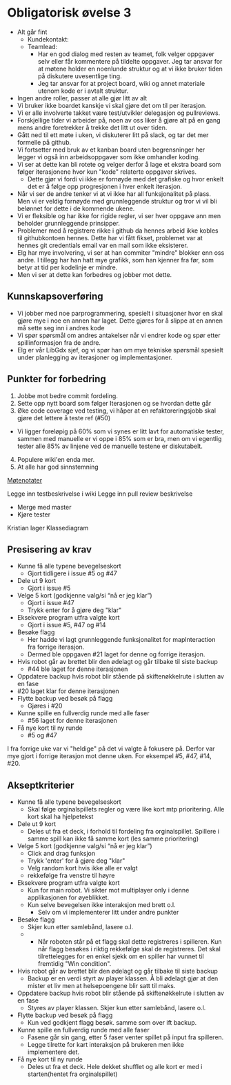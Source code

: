 # Obligatorisk øvelse 3

* Alt går fint
  * Kundekontakt:
  * Teamlead:
    * Har en god dialog med resten av teamet, folk velger oppgaver selv eller får kommentere på tildelte oppgaver. Jeg tar ansvar for at møtene holder en noenlunde struktur og at vi ikke bruker tiden på diskutere uvesentlige ting.
    * Jeg tar ansvar for at project board, wiki og annet materiale utenom kode er i avtalt struktur.
* Ingen andre roller, passer at alle gjør litt av alt
* Vi bruker ikke boardet kanskje vi skal gjøre det om til per iterasjon.
* Vi er alle involverte takket være test/utvikler delegasjon og pullreviews.
* Forskjellige tider vi arbeider på, noen av oss liker å gjøre alt på en gang mens andre foretrekker å trekke det litt ut over tiden.
* Gått ned til ett møte i uken, vi diskuterer litt på slack, og tar det mer formelle på github.
* Vi fortsetter med bruk av et kanban board uten begrensninger her legger vi også inn arbeidsoppgaver som ikke omhandler koding. 
* Vi ser at dette kan bli rotete og velger derfor å lage et ekstra board som følger iterasjonene hvor kun "kode" relaterte oppgaver skrives.
  * Dette gjør vi fordi vi ikke er fornøyde med det grafiske og hvor enkelt det er å følge opp progresjonen i hver enkelt iterasjon.
* Når vi ser de andre tenker vi at vi ikke har all funksjonalitet på plass. Men vi er veldig fornøyde med grunnleggende struktur og tror vi vil bli belønnet for dette i de kommende ukene.
* Vi er fleksible og har ikke for rigide regler, vi ser hver oppgave ann men beholder grunnleggende prinsipper.
* Problemer med å registrere rikke i github da hennes arbeid ikke kobles til githubkontoen hennes. Dette har vi fått fikset, problemet var at hennes git credentials email var en mail som ikke eksisterer.
* Elg har mye involvering, vi ser at han commiter "mindre" blokker enn oss andre. I tillegg har han hatt mye grafikk, som han kjenner fra før, som betyr at tid per kodelinje er mindre.
* Men vi ser at dette kan forbedres og jobber mot dette.

## Kunnskapsoverføring

* Vi jobber med noe parprogrammering, spesielt i situasjoner hvor en skal gjøre mye i noe en annen har laget. Dette gjøres for å slippe at en annen må sette seg inn i andres kode
* Vi spør spørsmål om andres antakelser når vi endrer kode og spør etter spillinformasjon fra de andre.
* Elg er vår LibGdx sjef, og vi spør han om mye tekniske spørsmål spesielt under planlegging av iterasjoner og implementasjoner.

## Punkter for forbedring

1. Jobbe mot bedre commit fordeling.
2. Sette opp nytt board som følger Iterasjonen og se hvordan dette går
3. Øke code coverage ved testing, vi håper at en refaktoreringsjobb skal gjøre det lettere å teste ref (#50)
 *  Vi ligger foreløpig på 60% som vi synes er litt lavt for automatiske tester, sammen med manuelle er vi oppe i 85% som er bra, men om vi egentlig tester alle 85% av linjene ved de manuelle testene er diskutabelt.
4. Populere wiki'en enda mer.
5. At alle har god sinnstemning

[Møtenotater](https://github.com/inf112-v19/Blodige-roboter/wiki)

Legge inn testbeskrivelse i wiki
Legge inn pull review beskrivelse
- Merge med master
- Kjøre tester

Kristian lager Klassediagram

## Presisering av krav

 - Kunne få alle typene bevegelseskort
   - Gjort tidligere i issue #5 og #47
 - Dele ut 9 kort
   - Gjort i issue #5
 - Velge 5 kort (godkjenne valg/si “nå er jeg klar”)
   - Gjort i issue #47
   - Trykk enter for å gjøre deg "klar"
 - Eksekvere program utfra valgte kort
   - Gjort i issue #5, #47 og #14
 - Besøke flagg
   - Her hadde vi lagt grunnleggende funksjonalitet for mapInteraction fra forrige iterasjon.
   - Dermed ble oppgaven #21 laget for denne og forrige iterasjon.
 - Hvis robot går av brettet blir den ødelagt og går tilbake til siste backup
   - #44 ble laget for denne iterasjonen
 - Oppdatere backup hvis robot blir stående på skiftenøkkelrute i slutten av en fase
  - #20 laget klar for denne iterasjonen
- Flytte backup ved besøk på flagg
  - Gjøres i #20
 - Kunne spille en fullverdig runde med alle faser
   - #56 laget for denne iterasjonen
 - Få nye kort til ny runde
   - #5 og #47

I fra forrige uke var vi "heldige" på det vi valgte å fokusere på. Derfor var mye gjort i forrige iterasjon mot denne uken. For eksempel #5, #47, #14, #20. 

## Akseptkriterier

 - Kunne få alle typene bevegelseskort
   - Skal følge orginalspillets regler og være like kort mtp prioritering. Alle kort skal ha hjelpetekst
 - Dele ut 9 kort
   - Deles ut fra et deck, i forhold til fordeling fra orginalspillet. Spillere i samme spill kan ikke få samme kort (les samme prioritering)
 - Velge 5 kort (godkjenne valg/si “nå er jeg klar”)
   - Click and drag funksjon
   - Trykk 'enter' for å gjøre deg "klar"
   - Velg random kort hvis ikke alle er valgt
   - rekkefølge fra venstre til høyre
 - Eksekvere program utfra valgte kort
   - Kun for main robot. Vi sikter mot multiplayer only i denne applikasjonen for øyeblikket.
   - Kun selve bevegelsen ikke interaksjon med brett o.l.
     - Selv om vi implementerer litt under andre punkter
 - Besøke flagg
   - Skjer kun etter samlebånd,  lasere o.l.
   - - Når roboten står på et flagg skal dette registreres i spilleren. Kun når flagg besøkes i riktig rekkefølge skal de registreres. Det skal tilrettelegges for en enkel sjekk om en spiller har vunnet til fremtidig "Win condition".
 - Hvis robot går av brettet blir den ødelagt og går tilbake til siste backup
   - Backup er en verdi styrt av player klassen. Å bli ødelagt gjør at den mister et liv men at helsepoengene blir satt til maks.
 - Oppdatere backup hvis robot blir stående på skiftenøkkelrute i slutten av en fase
   - Styres av player klassen. Skjer kun etter samlebånd,  lasere o.l.
- Flytte backup ved besøk på flagg
  - Kun ved godkjent flagg besøk. samme som over ift backup.
 - Kunne spille en fullverdig runde med alle faser
   - Fasene går sin gang, etter 5 faser venter spillet på input fra spilleren.
   - Legge tilrette for kart interaksjon på brukeren men ikke implementere det.
 - Få nye kort til ny runde
   - Deles ut fra et deck. Hele dekket shufflet og alle kort er med i starten(hentet fra orginalspillet)
